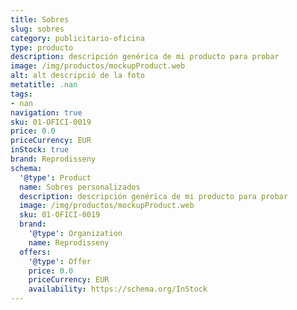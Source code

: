 ```yaml
---
title: Sobres
slug: sobres
category: publicitario-oficina
type: producto
description: descripción genérica de mi producto para probar
image: /img/productos/mockupProduct.web
alt: alt descripció de la foto
metatitle: .nan
tags:
- nan
navigation: true
sku: 01-OFICI-0019
price: 0.0
priceCurrency: EUR
inStock: true
brand: Reprodisseny
schema:
  '@type': Product
  name: Sobres personalizados
  description: descripción genérica de mi producto para probar
  image: /img/productos/mockupProduct.web
  sku: 01-OFICI-0019
  brand:
    '@type': Organization
    name: Reprodisseny
  offers:
    '@type': Offer
    price: 0.0
    priceCurrency: EUR
    availability: https://schema.org/InStock
---
```


